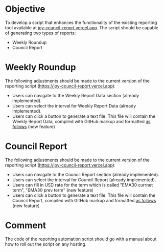 # Objective 

To develop a script that enhances the functionality of the existing reporting tool available at [joy-council-report.vercel.app](https://joy-council-report.vercel.app). The script should be capable of generating two types of reports: 
- Weekly Roundup
- Council Report


# Weekly Roundup

The following adjustments should be made to the current version of the reporting script (https://joy-council-report.vercel.app):

- Users can navigate to the Weekly Report Data section (already implemented).
- Users can select the interval for Weekly Report Data (already implemented).
- Users can click a button to generate a text file. This file will contain the Weekly Report Data, compiled with GitHub markup and formatted [as follows](https://github.com/0x2bc/council/blob/main/Weekly_Roundup_Template_For_Automation.md) (new feature)

# Council Report

The following adjustments should be made to the current version of the reporting script (https://joy-council-report.vercel.app):

- Users can navigate to the Council Report section (already implemented).
- Users can select the interval for Council Report (already implemented).
- Users can fill in USD rate for the term which is called "EMA30 currnet term", "EMA30 prev term" (new feature)
- Users can click a button to generate a text file. This file will contain the Council Report, compiled with GitHub markup and formatted [as follows](https://github.com/0x2bc/council/blob/main/Council_Report_Template_For_Automation.md) (new feature)

# Comment

The code of the reporting automation script should go with a manual about how to roll out the script on any hosting.  
